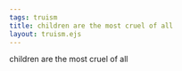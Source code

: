 ```yaml
---
tags: truism
title: children are the most cruel of all
layout: truism.ejs
---
```


children are the most cruel of all